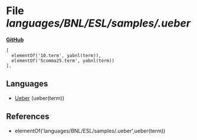 # File _languages/BNL/ESL/samples/.ueber_
**[GitHub](https://github.com/softlang/yas/blob/master/languages/BNL/ESL/samples/.ueber)**
```
[
  elementOf('10.term', yabnl(term)),
  elementOf('5comma25.term', yabnl(term))
].
```

## Languages
* [Ueber](../languages/Ueber.md) (ueber(term))

## References
* elementOf('languages/BNL/ESL/samples/.ueber',ueber(term))
